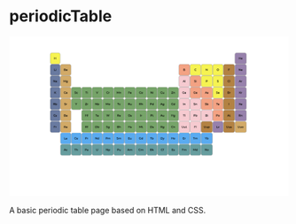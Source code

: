 # periodicTable

<img src="images/Screenshot.png"/>

A basic periodic table page based on HTML and CSS.
